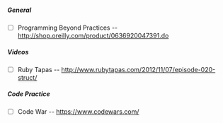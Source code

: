 ##### General

- [ ] Programming Beyond Practices -- http://shop.oreilly.com/product/0636920047391.do


##### Videos

- [ ] Ruby Tapas -- http://www.rubytapas.com/2012/11/07/episode-020-struct/


##### Code Practice

- [ ] Code War -- https://www.codewars.com/
 



